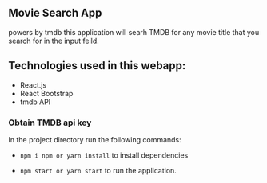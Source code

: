## Movie Search App
powers by tmdb this application will searh TMDB for any movie title that you search for in the input feild.


## Technologies used in this webapp:
* React.js
* React Bootstrap
* tmdb API
### Obtain TMDB api key 
[here]: (https://developers.themoviedb.org/3/getting-started/introduction)


In the project directory run the following commands:

+ `npm i npm or yarn install` to install dependencies

+ `npm start or yarn start` to run the application.